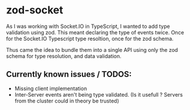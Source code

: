 # zod-socket
As I was working with Socket.IO in TypeScript, I wanted to add type validation using zod. This meant declaring the type of events twice.
Once for the Socket.IO Typescript type resoltion, once for the zod schema.

Thus came the idea to bundle them into a single API using only the zod schema for type resolution, and data validation.


## Currently known issues / TODOS:
- Missing client implementation
- Inter-Server events aren't being type validated. (Is it usefull ? Servers from the cluster could in theory be trusted)
